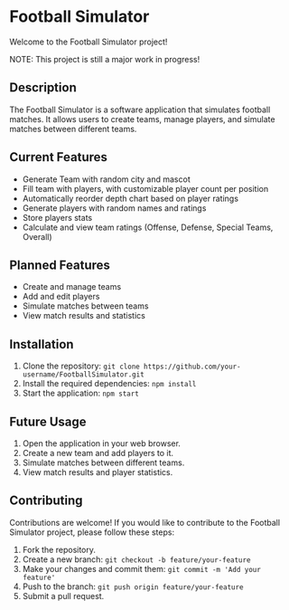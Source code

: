 # Football Simulator

Welcome to the Football Simulator project!

NOTE: This project is still a major work in progress!

## Description

The Football Simulator is a software application that simulates football matches. It allows users to create teams, manage players, and simulate matches between different teams.

## Current Features

- Generate Team with random city and mascot
- Fill team with players, with customizable player count per position
- Automatically reorder depth chart based on player ratings
- Generate players with random names and ratings
- Store players stats
- Calculate and view team ratings (Offense, Defense, Special Teams, Overall)

## Planned Features

- Create and manage teams
- Add and edit players
- Simulate matches between teams
- View match results and statistics

## Installation

1. Clone the repository: `git clone https://github.com/your-username/FootballSimulator.git`
2. Install the required dependencies: `npm install`
3. Start the application: `npm start`

## Future Usage

1. Open the application in your web browser.
2. Create a new team and add players to it.
3. Simulate matches between different teams.
4. View match results and player statistics.

## Contributing

Contributions are welcome! If you would like to contribute to the Football Simulator project, please follow these steps:

1. Fork the repository.
2. Create a new branch: `git checkout -b feature/your-feature`
3. Make your changes and commit them: `git commit -m 'Add your feature'`
4. Push to the branch: `git push origin feature/your-feature`
5. Submit a pull request.
